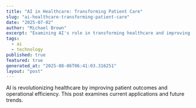 ```yaml
---
title: "AI in Healthcare: Transforming Patient Care"
slug: "ai-healthcare-transforming-patient-care"
date: "2025-07-02"
author: "Michael Brown"
excerpt: "Examining AI's role in transforming healthcare and improving patient outcomes."
tags:
  - ai
  - technology
published: true
featured: true
generated_at: "2025-08-06T06:41:03.316251"
layout: "post"
---
```


AI is revolutionizing healthcare by improving patient outcomes and operational efficiency. This post examines current applications and future trends.